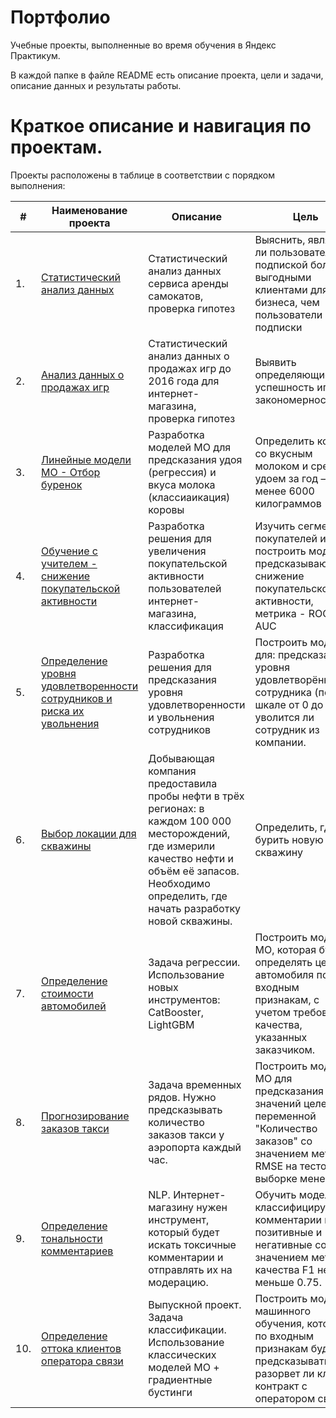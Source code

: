 # Портфолио

Учебные проекты, выполненные во время обучения в Яндекс Практикум. 

В каждой папке в файле README есть описание проекта, цели и задачи, описание данных и результаты работы.  

# Краткое описание и навигация по проектам.

Проекты расположены в таблице в соответствии с порядком выполнения:  


| #    | Наименование проекта                | Описание                                                     | Цель                                                    | Стек                                                         |
| ---- | ------------------------------------------------------------ | ------------------------------------------------------------ | ------------------------------------------------------------ | ------------------------------------------------------------ |
| 1.   | [Статистический анализ данных](https://github.com/gooleyden/projects_Practicum/tree/main/1%20Статистический%20анализ%20данных) | Статистический анализ данных сервиса аренды самокатов, проверка гипотез | Выяснить, являются ли пользователи с подпиской более выгодными клиентами для бизнеса, чем пользователи без подписки | python, pandas, numpy, scipy, sklearn, matplotlib       |
| 2.   | [Анализ данных о продажах игр](https://github.com/gooleyden/projects_Practicum/tree/main/2%20Анализ%20данных%20о%20продажах%20игр) | Статистический анализ данных о продажах игр до 2016 года для интернет-магазина, проверка гипотез | Выявить определяющие успешность игры закономерности. | python, pandas, numpy, scipy, sklearn, matplotlib |
| 3.   | [Линейные модели МО - Отбор буренок](https://github.com/gooleyden/projects_Practicum/tree/main/3%20Линейные%20модели%20МО%20-%20Отбор%20буренок) | Разработка моделей МО для предсказания удоя (регрессия) и вкуса молока (классиaикация) коровы | Определить коров со вкусным молоком и средним удоем за год — не менее 6000 килограммов | python, pandas, numpy, seaborn, scikit-learn, Linear Regression, Logistic Regression |
| 4.   | [Обучение с учителем - снижение покупательской активности](https://github.com/gooleyden/projects_Practicum/tree/main/4%20Обучение%20с%20учителем%20-%20снижение%20покупательской%20активности) | Разработка решения для увеличения покупательской активности пользователей интернет-магазина, классификация | Изучить сегменты покупателей и построить модель, предсказывающую снижение покупательской активности, метрика - ROC-AUC | python, pandas, numpy, seaborn, scikit-learn: (KNeighborsClassifier, SVC, DecisionTreeClassifier, Logistic Regression), Encoders, Scalers, Pipeline |
| 5.   | [Определение уровня удовлетворенности сотрудников и риска их увольнения](https://github.com/gooleyden/projects_Practicum/tree/main/5%20Определение%20уровня%20удовлетворенности%20сотрудников%20и%20риска%20их%20увольнения) | Разработка решения для предсказания уровня удовлетворенности и увольнения сотрудников | Построить модели для: предсказания уровня удовлетворённости сотрудника (по шкале от 0 до 1); уволится ли сотрудник из компании. | python, pandas, numpy, seaborn, scikit-learn, SHAP, Phik, Encoders, Scalers, Pipeline | 
| 6.   | [Выбор локации для скважины](https://github.com/gooleyden/projects_Practicum/tree/main/6%20Выбор%20локации%20для%20скважины) | Добывающая компания предоставила пробы нефти в трёх регионах: в каждом 100 000 месторождений, где измерили качество нефти и объём её запасов. Необходимо определить, где начать разработку новой скважины. | Определить, где бурить новую скважину | python, pandas, numpy, seaborn, scikit-learn, Encoders, Scalers, Pipeline, Phik | 
| 7.   | [Определение стоимости автомобилей](https://github.com/gooleyden/projects_Practicum/tree/main/7%20Численные%20методы%20-%20Определение%20стоимости%20автомобилей) | Задача регрессии. Использование новых инструментов: CatBooster, LightGBM | Построить модель МО, которая будет определять цену автомобиля по входным признакам, с учетом требований качества, указанных заказчиком. | python, pandas, numpy, seaborn, scikit-learn, CatBooster, LightGBM, SHAP, Phik | 
| 8.   | [Прогнозирование заказов такси](https://github.com/gooleyden/projects_Practicum/tree/main/8%20Временные%20ряды%20-%20Прогнозирование%20заказов%20такси) | Задача временных рядов. Нужно предсказывать количество заказов такси у аэропорта каждый час. | Построить модель МО для предсказания значений целевой переменной "Количество заказов" со значением метрики RMSE на тестовой выборке менее 48. | python, pandas, numpy, seaborn, scikit-learn, CatBooster, LightGBM, SHAP, Phik | 
| 9.   | [Определение тональности комментариев](https://github.com/gooleyden/projects_Practicum/tree/main/9%20NLP%20-%20Определение%20тональности%20текста) | NLP. Интернет-магазину нужен инструмент, который будет искать токсичные комментарии и отправлять их на модерацию.| Обучить модель, классифицирующую комментарии как позитивные и негативные со значением метрики качества F1 не меньше 0.75. | python, pandas, numpy, seaborn, scikit-learn, CatBooster, LightGBM, SHAP, Phik, nltk, BERT | 
| 10.   | [Определение оттока клиентов оператора связи](https://github.com/gooleyden/projects_Practicum/tree/main/Final%20-%20Определение%20оттока%20клиентов%20оператора%20связи) | Выпускной проект. Задача классификации. Использование классических моделей МО + градиентные бустинги| Построить модель машинного обучения, которая по входным признакам будет предсказывать, разорвет ли клиент контракт с оператором связи. | python, pandas, numpy, seaborn, scikit-learn, CatBooster, LightGBM, SHAP, Phik | 
